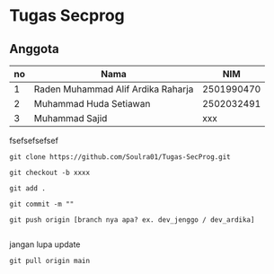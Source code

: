 # Tugas Secprog

## Anggota
|no|Nama|NIM|
|--|----|---|
|1|Raden Muhammad Alif Ardika Raharja|2501990470|
|2|Muhammad Huda Setiawan|2502032491|
|3|Muhammad Sajid|xxx|


fsefsefsefsef

```
git clone https://github.com/Soulra01/Tugas-SecProg.git

git checkout -b xxxx

git add .

git commit -m ""

git push origin [branch nya apa? ex. dev_jenggo / dev_ardika]


```

jangan lupa update
```
git pull origin main
```